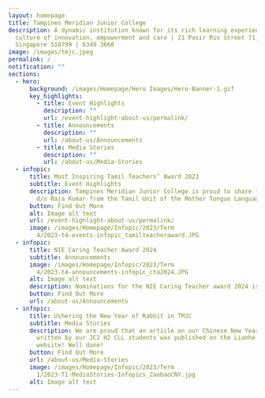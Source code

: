 ```yaml
---
layout: homepage
title: Tampines Meridian Junior College
description: A dynamic institution known for its rich learning experiences in a
  culture of innovation, empowerment and care | 21 Pasir Ris Street 71,
  Singapore 518799 | 6349 3660
image: /images/tmjc.jpeg
permalink: /
notification: ""
sections:
  - hero:
      background: /images/Homepage/Hero Images/Hero-Banner-1.gif
      key_highlights:
        - title: Event Highlights
          description: ""
          url: /event-highlight-about-us/permalink/
        - title: Announcements
          description: ""
          url: /about-us/Announcements
        - title: Media Stories
          description: ""
          url: /about-us/Media-Stories
  - infopic:
      title: Most Inspiring Tamil Teachers’ Award 2023
      subtitle: Event Highlights
      description: Tampines Meridian Junior College is proud to share that Mdm Shamini
        d/o Raja Kumar from the Tamil Unit of the Mother Tongue Languages...
      button: Find Out More
      alt: Image alt text
      url: /event-highlight-about-us/permalink/
      image: /images/Homepage/Infopic/2023/Term
        4/2023-t4-events-infopic_tamilteacheraward.JPG
  - infopic:
      title: NIE Caring Teacher Award 2024
      subtitle: Announcements
      image: /images/Homepage/Infopic/2023/Term
        4/2023-t4-announcements-infopic_cta2024.JPG
      alt: Image alt text
      description: Nominations for the NIE Caring Teacher award 2024 is now opened!
      button: Find Out More
      url: /about-us/Announcements
  - infopic:
      title: Ushering the New Year of Rabbit in TMJC
      subtitle: Media Stories
      description: We are proud that an article on our Chinese New Year celebrations
        written by our JC2 H2 CLL students was published on the Lianhe Zaobao
        website! Well done!
      button: Find Out More
      url: /about-us/Media-Stories
      image: /images/Homepage/Infopic/2023/Term
        1/2023-T1-MediaStories-Infopics_ZaobaoCNY.jpg
      alt: Image alt text
---
```

